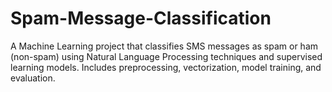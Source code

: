 # Spam-Message-Classification
A Machine Learning project that classifies SMS messages as spam or ham (non-spam) using Natural Language Processing techniques and supervised learning models. Includes preprocessing, vectorization, model training, and evaluation.
